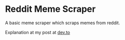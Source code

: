 # Reddit Meme Scraper

A basic meme scraper which scraps memes from reddit.

Explanation at my post at [dev.to](https://dev.to/k4u5h4L/scraping-memes-from-reddit-using-node-js-32le)
